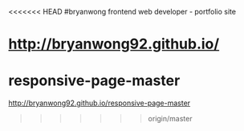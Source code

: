 <<<<<<< HEAD
#bryanwong frontend web developer - portfolio site

http://bryanwong92.github.io/
=======
# responsive-page-master
http://bryanwong92.github.io/responsive-page-master
>>>>>>> origin/master
